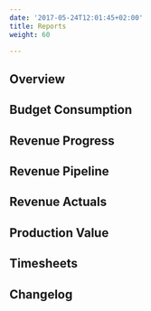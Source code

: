 ```yaml
---
date: '2017-05-24T12:01:45+02:00'
title: Reports
weight: 60

---
```


## Overview

## Budget Consumption

## Revenue Progress

## Revenue Pipeline

## Revenue Actuals

## Production Value

## Timesheets

## Changelog